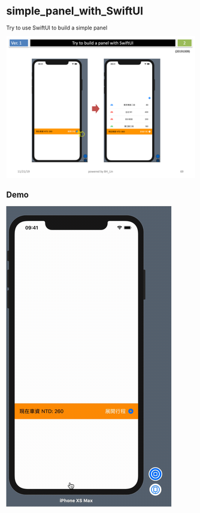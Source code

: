 # simple_panel_with_SwiftUI
Try to use SwiftUI to build a simple panel

![](Slide69.png)

## Demo
![](demo_swiftUI_with_panel_to_add_new_stop_20191009.gif)